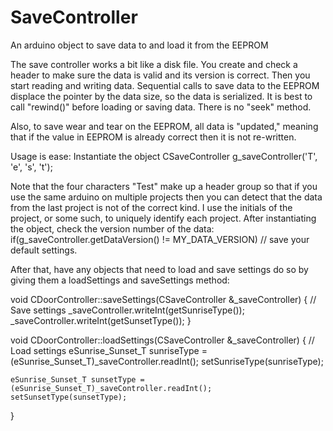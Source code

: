 # SaveController
An arduino object to save data to and load it from the EEPROM

The save controller works a bit like a disk file. You create and check a header to make
sure the data is valid and its version is correct. Then you start reading and writing
data. Sequential calls to save data to the EEPROM displace the pointer by the data size,
so the data is serialized. It is best to call "rewind()" before loading or saving data.
There is no "seek" method.

Also, to save wear and tear on the EEPROM, all data is "updated," meaning that if the
value in EEPROM is already correct then it is not re-written.

Usage is ease:
Instantiate the object
CSaveController g_saveController('T', 'e', 's', 't');

Note that the four characters "Test" make up a header group so that if
you use the same arduino on multiple projects then you can detect that
the data from the last project is not of the correct kind. I use the
initials of the project, or some such, to uniquely identify each project.
After instantiating the object, check the version number of the data:
if(g_saveController.getDataVersion() != MY_DATA_VERSION)
	// save your default settings.

After that, have any objects that need to load and save settings do so
by giving them a loadSettings and saveSettings method:

void CDoorController::saveSettings(CSaveController &_saveController)
{
	// Save settings
	_saveController.writeInt(getSunriseType());
	_saveController.writeInt(getSunsetType());
}

void CDoorController::loadSettings(CSaveController &_saveController)
{
	// Load settings
	eSunrise_Sunset_T sunriseType = (eSunrise_Sunset_T)_saveController.readInt();
	setSunriseType(sunriseType);

	eSunrise_Sunset_T sunsetType = (eSunrise_Sunset_T)_saveController.readInt();
	setSunsetType(sunsetType);
}



